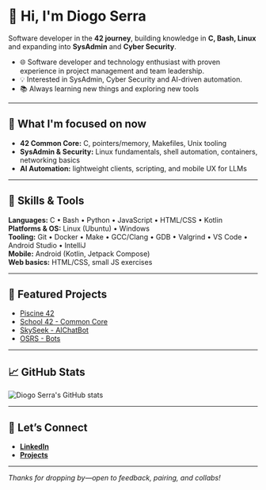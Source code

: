 # 👋 Hi, I'm Diogo Serra

Software developer in the **42 journey**, building knowledge in **C, Bash, Linux** and expanding into **SysAdmin** and **Cyber Security**. 

- 🌐 Software developer and technology enthusiast with proven experience in project management and team leadership.
- 💡 Interested in SysAdmin, Cyber Security and AI-driven automation. 
- 📚 Always learning new things and exploring new tools

---

## 🎯 What I'm focused on now

- **42 Common Core:** C, pointers/memory, Makefiles, Unix tooling  
- **SysAdmin & Security:** Linux fundamentals, shell automation, containers, networking basics  
- **AI Automation:** lightweight clients, scripting, and mobile UX for LLMs

---

## 🧰 Skills & Tools 

**Languages:**       C • Bash • Python • JavaScript • HTML/CSS • Kotlin  
**Platforms & OS:**  Linux (Ubuntu) • Windows  
**Tooling:**         Git • Docker • Make • GCC/Clang • GDB • Valgrind • VS Code • Android Studio • IntelliJ  
**Mobile:**          Android (Kotlin, Jetpack Compose)  
**Web basics:**      HTML/CSS, small JS exercises

---

## 📂 Featured Projects

- [Piscine 42](https://github.com/Diogo-Serra/42_Piscine)
- [School 42 - Common Core](https://github.com/Diogo-Serra/42_School)
- [SkySeek - AIChatBot](https://github.com/Diogo-Serra/SkySeek)
- [OSRS - Bots](https://github.com/Diogo-Serra/OSRS_bots)

---

## 📈 GitHub Stats
![Diogo Serra's GitHub stats](https://github-readme-stats.vercel.app/api?username=Diogo-Serra&show_icons=true&theme=radical)

---

## 🤝 Let’s Connect
- [**LinkedIn**](https://www.linkedin.com/in/diogoserra90/)
- [**Projects**](https://github.com/Diogo-Serra?tab=repositories)

---

_Thanks for dropping by—open to feedback, pairing, and collabs!_
